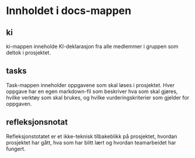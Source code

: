 # Innholdet i docs-mappen

## ki

ki-mappen inneholde KI-deklarasjon fra alle medlemmer i gruppen som deltok i prosjektet.


## tasks

Task-mappen inneholder oppgavene som skal løses i prosjektet. Hver oppgave har en egen markdown-fil som beskriver hva som skal gjøres, hvilke verktøy som skal brukes, og hvilke vurderingskriterier som gjelder for oppgaven.


## refleksjonsnotat

Refleksjonstotatet er et ikke-teknisk tilbakeblikk på prosjektet, hvordan prosjektet har gått, hva som har blitt lært og hvordan teamarbeidet har fungert.


